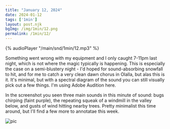 ```yaml
---
title: "January 12, 2024"
date: 2024-01-12
tags: ['1min']
layout: post.njk
bgImg: /img/1min/12.png
permalink: /1min/12/
---
```


{% audioPlayer "/main/snd/1min/12.mp3" %}

Something went wrong with my equipment and I only caught 7-11pm last night, which is not where the magic typically is happening.  This is especially the case on a semi-blustery night - I'd hoped for sound-absorbing snowfall to hit, and for me to catch a very clean dawn chorus in Olalla, but alas this is it.  It's minimal, but with a spectral diagram of the sound you can still visually pick out a few things.  I'm using Adobe Audition here.

In the screenshot you seen three main sounds in this minute of sound: bugs chirping (faint purple), the repeating squeak of a windmill in the valley below, and gusts of wind hitting nearby trees. Pretty minimalist this time around, but I'll find a few more to annotatae this week.  

![pic](/main/img/1min/12.png)



